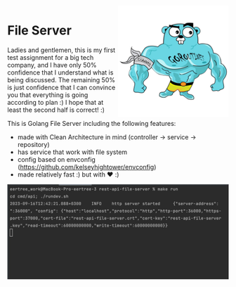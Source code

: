 <img align="right" width="50%" src="./images/big-gopher.png">

# File Server
Ladies and gentlemen, this is my first test assignment for a big tech company, and I have only 50% confidence that I understand what is being discussed. The remaining 50% is just confidence that I can convince you that everything is going according to plan :) I hope that at least the second half is correct! :)

This is Golang File Server including the following features:
*   made with Clean Architecture in mind (controller -> service -> repository)
*   has service that work with file system
*   config based on envconfig (<https://github.com/kelseyhightower/envconfig>)
*   made relatively fast :) but with :heart: :)

<img src="./images/make-run.png">
